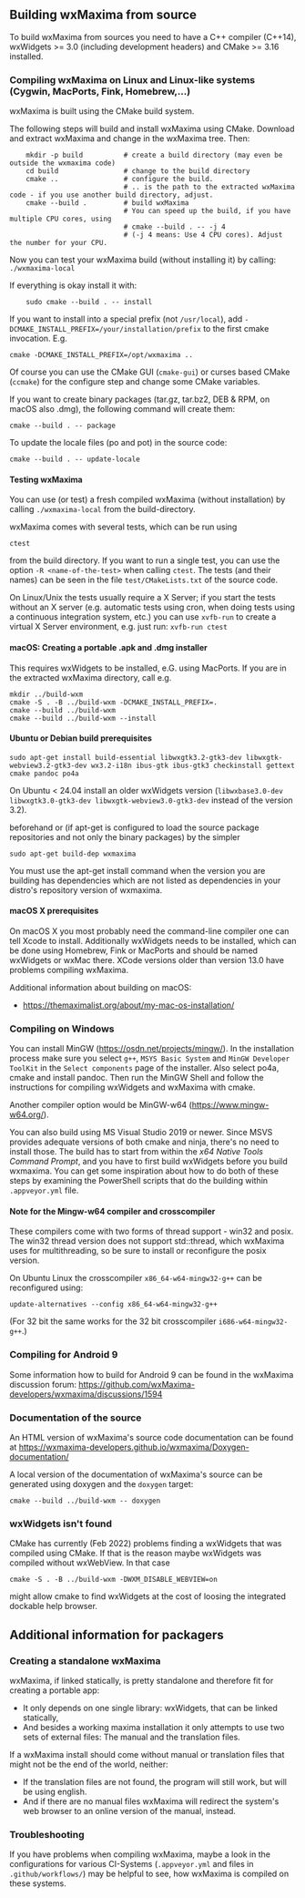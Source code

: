 ## Building wxMaxima from source

To build wxMaxima from sources you need to have a C++ compiler (C++14),
wxWidgets >= 3.0 (including development headers) and
CMake >= 3.16 installed.

### Compiling wxMaxima on Linux and Linux-like systems (Cygwin, MacPorts, Fink, Homebrew,...)

wxMaxima is built using the CMake build system.

The following steps will build and install wxMaxima using CMake.
Download and extract wxMaxima and change in the wxMaxima tree. Then:

```
    mkdir -p build          # create a build directory (may even be outside the wxmaxima code)
    cd build                # change to the build directory
    cmake ..                # configure the build.
                            # .. is the path to the extracted wxMaxima code - if you use another build directory, adjust.
    cmake --build .         # build wxMaxima
                            # You can speed up the build, if you have multiple CPU cores, using
                            # cmake --build . -- -j 4
                            # (-j 4 means: Use 4 CPU cores). Adjust the number for your CPU.
```

Now you can test your wxMaxima build (without installing it) by calling: `./wxmaxima-local`

If everything is okay install it with:
```
    sudo cmake --build . -- install
```

If you want to install into a special prefix (not `/usr/local`), add
`-DCMAKE_INSTALL_PREFIX=/your/installation/prefix` to the first
cmake invocation. E.g.

```
cmake -DCMAKE_INSTALL_PREFIX=/opt/wxmaxima ..
```

Of course you can use the CMake GUI (`cmake-gui`) or curses based CMake
(`ccmake`) for the configure step and change some CMake variables.

If you want to create binary packages (tar.gz, tar.bz2, DEB & RPM, on macOS
also .dmg), the following command will create them:

```
cmake --build . -- package
```

To update the locale files (po and pot) in the source code:

```
cmake --build . -- update-locale
```

#### Testing wxMaxima

You can use (or test) a fresh compiled wxMaxima (without installation) by calling
`./wxmaxima-local` from the build-directory.

wxMaxima comes with several tests, which can be run using

```
ctest
```

from the build directory. If you want to run a single test, you can use the option `-R <name-of-the-test>`
when calling `ctest`. The tests (and their names) can be seen in the file `test/CMakeLists.txt` of the source code.

On Linux/Unix the tests usually require a X Server; if you start the tests without an X server (e.g.
automatic tests using cron, when doing tests using a continuous integration system, etc.)
you can use `xvfb-run` to create a virtual X Server environment, e.g. just run: `xvfb-run ctest`

#### macOS: Creating a portable .apk and .dmg installer

This requires wxWidgets to be installed, e.G. using MacPorts.
If you are in the extracted wxMaxima directory, call e.g.

```
mkdir ../build-wxm
cmake -S . -B ../build-wxm -DCMAKE_INSTALL_PREFIX=.
cmake --build ../build-wxm
cmake --build ../build-wxm --install
```

#### Ubuntu or Debian build prerequisites

```
sudo apt-get install build-essential libwxgtk3.2-gtk3-dev libwxgtk-webview3.2-gtk3-dev wx3.2-i18n ibus-gtk ibus-gtk3 checkinstall gettext cmake pandoc po4a
```

On Ubuntu < 24.04 install an older wxWidgets version (`libwxbase3.0-dev libwxgtk3.0-gtk3-dev libwxgtk-webview3.0-gtk3-dev` instead of the version 3.2).


beforehand or (if apt-get is configured to load the source package
repositories and not only the binary packages) by the simpler

```
sudo apt-get build-dep wxmaxima
```

You must use the apt-get install command when the version you are building has dependencies
which are not listed as dependencies in your distro's repository version of wxmaxima.


#### macOS X prerequisites

On macOS X you most probably need the command-line compiler one can tell
Xcode to install. Additionally wxWidgets needs to be installed, which can
be done using Homebrew, Fink or MacPorts and should be named wxWidgets or
wxMac there. XCode versions older than version 13.0 have problems compiling
wxMaxima.

Additional information about building on macOS:

- https://themaximalist.org/about/my-mac-os-installation/

### Compiling on Windows

You can install MinGW (https://osdn.net/projects/mingw/). In
the installation process make sure you select `g++`, `MSYS Basic System`
and `MinGW Developer ToolKit` in the `Select components` page
of the installer. Also select po4a, cmake and install pandoc.
Then run the MinGW Shell and follow the instructions for compiling
wxWidgets and wxMaxima with cmake.

Another compiler option would be MinGW-w64 (https://www.mingw-w64.org/).

You can also build using MS Visual Studio 2019 or newer. Since MSVS
provides adequate versions of both cmake and ninja, there's no need
to install those. The build has to start from within the  *x64 Native
Tools Command Prompt*, and you have to first build wxWidgets before
you build wxmaxima. You can get some inspiration about how to do both
of these steps by examining the PowerShell scripts that do the building
within `.appveyor.yml` file.

#### Note for the Mingw-w64 compiler and crosscompiler

These compilers come with two forms of thread support - win32 and posix.
The win32 thread version does not support std::thread, which wxMaxima
uses for multithreading, so be sure to install or reconfigure the
posix version.

On Ubuntu Linux the crosscompiler `x86_64-w64-mingw32-g++` can be
reconfigured using:

```
update-alternatives --config x86_64-w64-mingw32-g++
```

(For 32 bit the same works for the 32 bit crosscompiler `i686-w64-mingw32-g++`.)

### Compiling for Android 9

Some information how to build for Android 9 can be found in the wxMaxima
discussion forum:
https://github.com/wxMaxima-developers/wxmaxima/discussions/1594

### Documentation of the source

An HTML version of wxMaxima's source code documentation can be found at
https://wxmaxima-developers.github.io/wxmaxima/Doxygen-documentation/

A local version of the documentation of wxMaxima's source can be
generated using doxygen and the `doxygen` target:

```
cmake --build ../build-wxm -- doxygen
```

### wxWidgets isn't found

CMake has currently (Feb 2022) problems finding a wxWidgets that was
compiled using CMake. If that is the reason maybe wxWidgets was compiled
without wxWebView. In that case

```
cmake -S . -B ../build-wxm -DWXM_DISABLE_WEBVIEW=on
```

might allow cmake to find wxWidgets at the cost of loosing the integrated
dockable help browser.

## Additional information for packagers

### Creating a standalone wxMaxima

wxMaxima, if linked statically, is pretty standalone and therefore fit for
creating a portable app:

- It only depends on one single library: wxWidgets, that can be linked
  statically,
- And besides a working maxima installation it only attempts to use two
  sets of external files: The manual and the translation files.

If a wxMaxima install should come without manual or translation files that
might not be the end of the world, neither:

- If the translation files are not found, the program will still work,
  but will be using english.
- And if there are no manual files wxMaxima will redirect the system's web
  browser to an online version of the manual, instead.

### Troubleshooting

If you have problems when compiling wxMaxima, maybe a look in the configurations
for various CI-Systems (`.appveyor.yml` and files in `.github/workflows/`)
may be helpful to see, how wxMaxima is compiled on these systems.
